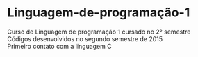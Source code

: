 # Linguagem-de-programação-1
Curso de Linguagem de programação 1 cursado no 2° semestre  
Códigos desenvolvidos no segundo semestre de 2015  
Primeiro contato com a linguagem C
